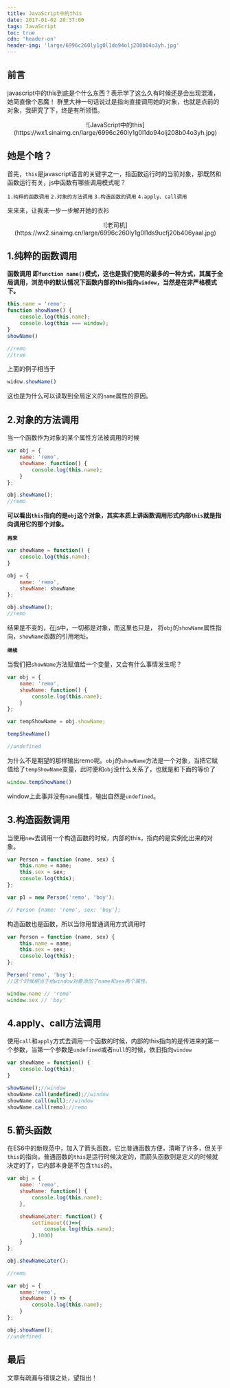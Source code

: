 ```yaml
---
title: JavaScript中的this
date: 2017-01-02 20:37:00
tags: JavaScript
toc: true
cdn: 'header-on'
header-img: 'large/6996c260ly1g0l1do94olj208b04o3yh.jpg'
---
```


## 前言

javascript中的this到底是个什么东西？表示学了这么久有时候还是会出现混淆，她简直像个恶魔！
群里大神一句话说过是指向直接调用她的对象，也就是点前的对象，我研究了下，终是有所领悟。
<center>![JavaScript中的this](https://wx1.sinaimg.cn/large/6996c260ly1g0l1do94olj208b04o3yh.jpg)</center>


## 她是个啥？
首先，`this`是javascript语言的关键字之一，指函数运行时的当前对象，那既然和函数运行有关，js中函数有哪些调用模式呢？
<!-- more -->

`1.纯粹的函数调用`
`2.对象的方法调用`
`3.构造函数的调用`
`4.apply、call调用`

来来来，让我来一步一步解开她的衣衫
<center>![老司机](https://wx2.sinaimg.cn/large/6996c260ly1g0l1ds9ucfj20b406yaal.jpg)</center>

## 1.纯粹的函数调用

**函数调用 即`function name()`模式，这也是我们使用的最多的一种方式，其属于全局调用，浏览中的默认情况下函数内部的this指向`window`，当然是在非严格模式下。**

```javascript
this.name = 'remo';
function showName() {
	console.log(this.name);
	console.log(this === window);
}
showName()

//remo
//true
```
上面的例子相当于

```javascript
widow.showName()
```

这也是为什么可以读取到全局定义的`name`属性的原因。

## 2.对象的方法调用

当一个函数作为对象的某个属性方法被调用的时候

```javascript
var obj = {
	name: 'remo',
	showName: function() {
		console.log(this.name);
	}
};

obj.showName();
//remo
```

**可以看出`this`指向的是`obj`这个对象，其实本质上讲函数调用形式内部`this`就是指向调用它的那个对象。**

**`再来`**

```javascript
var showName = function() {
	console.log(this.name);
}

obj = {
	name: 'remo',
	showName: showName
};

obj.showName();
//remo
```

结果是不变的，在js中，一切都是对象，而这里也只是， 将`obj`的`showName`属性指向，`showName`函数的引用地址。

**`继续`**

当我们把`showName`方法赋值给一个变量，又会有什么事情发生呢？

```javascript
var obj = {
	name: 'remo',
	showName: function() {
		console.log(this.name);
	}
};

var tempShowName = obj.showName;

tempShowName()

//undefined
```

为什么不是期望的那样输出remo呢。`obj`的`showName`方法是一个对象，当把它赋值给了`tempShowName`变量，此时便和`obj`没什么关系了，也就是和下面的等价了

```javascript
window.tempShowName()
```

window上此事并没有`name`属性，输出自然是`undefined`。


## 3.构造函数调用

当使用`new`去调用一个构造函数的时候，内部的this，指向的是实例化出来的对象。

```javascript
var Person = function (name, sex) {
    this.name = name;
    this.sex = sex;
    console.log(this);
};

var p1 = new Person('remo', 'boy');

// Person {name: 'remo', sex: 'boy'};
```

构造函数也是函数，所以当你用普通调用方式调用时

```javascript
var Person = function (name, sex) {
    this.name = name;
    this.sex = sex;
    console.log(this);
};

Person('remo', 'boy');
//这个时候相当于给window对象添加了name和sex两个属性。

window.name // 'remo'
window.sex // 'boy'
```

## 4.apply、call方法调用

使用`call`和`apply`方式去调用一个函数的时候，内部的this指向的是传进来的第一个参数，当第一个参数是`undefined`或者`null`的时候，依旧指向`window`

```javascript
var showName = function() {
	console.log(this);
}

showName();//window
showName.call(undefined);//window
showName.call(null);//window
showName.call(remo);//remo
```

## 5.箭头函数

在ES6中的新规范中，加入了箭头函数，它比普通函数方便，清晰了许多，但关于`this`的指向，普通函数的`this`是运行时候决定的，而箭头函数则是定义的时候就决定的了，它内部本身是不包含`this`的。

```javascript
var obj = {
	name: 'remo',
	showName: function() {
		console.log(this.name);
	},

	showNameLater: function() {
		setTimeout(()=>{
			console.log(this.name);
		},1000)
	}
};

obj.showNameLater();

//remo
```

```javascript
var obj = {
	name:'remo',
	showName: () => {
		console.log(this.name);
	}
};

obj.showName();
//undefined
```

## 最后
文章有疏漏与错误之处，望指出！